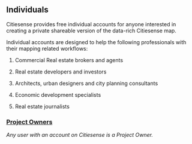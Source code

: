 ## Individuals
Citiesense provides free individual accounts for anyone interested in creating a private shareable version of the data-rich Citiesense map. 

Individual accounts are designed to help the following professionals with their mapping related workflows: 

1) Commercial Real estate brokers and agents

2) Real estate developers and investors

3) Architects, urban designers and city planning consultants

4) Economic development specialists

5) Real estate journalists

### [Project Owners](http://www.citiesense.com/docs/pages/8-Project%20Owners.md)

_Any user with an account on Citiesense is a Project Owner._


